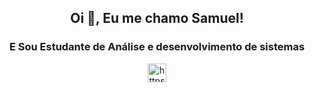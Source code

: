 
<!--
### Samuel Nunes
**samuelikz/samuelikz** is a ✨ _special_ ✨ repository because its `README.md` (this file) appears on your GitHub profile.

Here are some ideas to get you started:

- 🔭 I’m currently working on ...
- 🌱 I’m currently learning ...
- 👯 I’m looking to collaborate on ...
- 🤔 I’m looking for help with ...
- 💬 Ask me about ...
- 📫 How to reach me: ...
- 😄 Pronouns: ...
- ⚡ Fun fact: ...

- [ ] Outros

### console.log

- [x] Postman
- [x] insomnia
- [x] Vscode
- [x] SublimeText

-->
<h2 align="center">Oi 👋, Eu me chamo Samuel!</h2>
<h3 align="center">E Sou Estudante de Análise e desenvolvimento de sistemas</h3>

<p align="center">
<a href="https://linkedin.com/in/https://www.linkedin.com/in/samuel-nunes-057899133/" target="blank"><img align="center" src="https://cdn.jsdelivr.net/npm/simple-icons@3.0.1/icons/linkedin.svg" alt="https://www.linkedin.com/in/samuel-nunes-057899133/" height="30" width="30" /></a>
</p>
